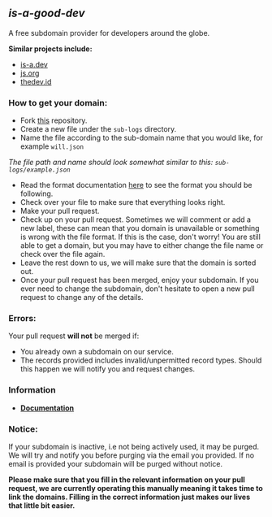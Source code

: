 ## ***is-a-good-dev***

A free subdomain provider for developers around the globe.
 
**Similar projects include:**
- [is-a.dev](https://github.com/is-a-dev/register)
- [js.org](https://github.com/js-org/js.org)
- [thedev.id](https://github.com/fransallen/thedev.id)

### How to get your domain:
- Fork [this](https://github.com/is-a-good-dev/Register) repository. 
- Create a new file under the `sub-logs` directory.
- Name the file according to the sub-domain name that you would like, for example `will.json`

*The file path and name should look somewhat similar to this: `sub-logs/example.json`*
- Read the format documentation [here](https://docs.is-a-good.dev/format) to see the format you should be following.
- Check over your file to make sure that everything looks right.
- Make your pull request.
- Check up on your pull request. Sometimes we will comment or add a new label, these can mean that you domain is unavailable or something is wrong with the file format. If this is the case, don't worry! You are still able to get a domain, but you may have to either change the file name or check over the file again.
- Leave the rest down to us, we will make sure that the domain is sorted out.
- Once your pull request has been merged, enjoy your subdomain. If you ever need to change the subdomain, don't hesitate to open a new pull request to change any of the details.

### Errors:
Your pull request **will not** be merged if:
- You already own a subdomain on our service.
- The records provided includes invalid/unpermitted record types. Should this happen we will notify you and request changes.

### Information
- **[Documentation](https://docs.is-a-good.dev)**

### Notice:
If your subdomain is inactive, i.e not being actively used, it may be purged.
We will try and notify you before purging via the email you provided. If no email is provided your subdomain will be purged without notice.

**Please make sure that you fill in the relevant information on your pull request, we are currently operating this manually meaning it takes time to link the domains. Filling in the correct information just makes our lives that little bit easier.**
